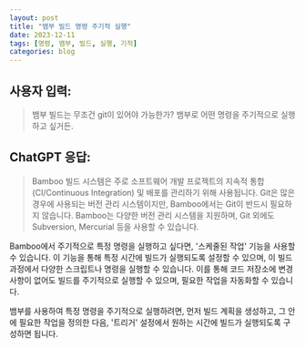 ```yaml
---
layout: post
title: "뱀부 빌드 명령 주기적 실행"
date: 2023-12-11
tags: [명령, 뱀부, 빌드, 실행, 기적]
categories: blog
---
```


## 사용자 입력:
> 뱀부 빌드는 무조건 git이 있어야 가능한가? 뱀부로 어떤 명령을 주기적으로 실행하고 싶거든.

## ChatGPT 응답:
> Bamboo 빌드 시스템은 주로 소프트웨어 개발 프로젝트의 지속적 통합(CI/Continuous Integration) 및 배포를 관리하기 위해 사용됩니다. Git은 많은 경우에 사용되는 버전 관리 시스템이지만, Bamboo에서는 Git이 반드시 필요하지 않습니다. Bamboo는 다양한 버전 관리 시스템을 지원하며, Git 외에도 Subversion, Mercurial 등을 사용할 수 있습니다.

Bamboo에서 주기적으로 특정 명령을 실행하고 싶다면, '스케줄된 작업' 기능을 사용할 수 있습니다. 이 기능을 통해 특정 시간에 빌드가 실행되도록 설정할 수 있으며, 이 빌드 과정에서 다양한 스크립트나 명령을 실행할 수 있습니다. 이를 통해 코드 저장소에 변경 사항이 없어도 빌드를 주기적으로 실행할 수 있으며, 필요한 작업을 자동화할 수 있습니다.

뱀부를 사용하여 특정 명령을 주기적으로 실행하려면, 먼저 빌드 계획을 생성하고, 그 안에 필요한 작업을 정의한 다음, '트리거' 설정에서 원하는 시간에 빌드가 실행되도록 구성하면 됩니다.

